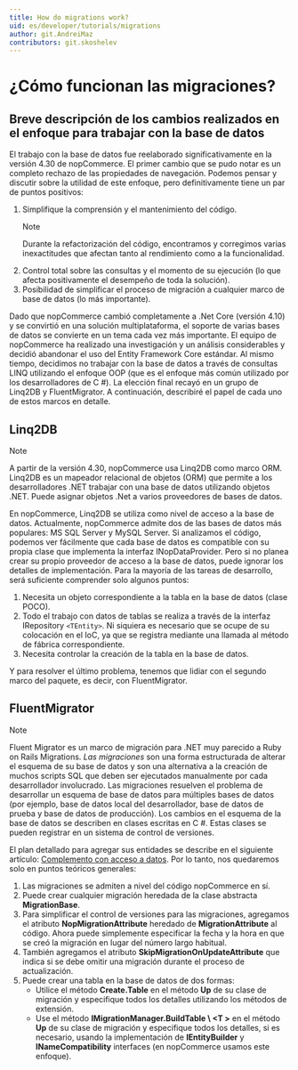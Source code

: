 ```yaml
---
title: How do migrations work?
uid: es/developer/tutorials/migrations
author: git.AndreiMaz
contributors: git.skoshelev
---
```

# ¿Cómo funcionan las migraciones?

## Breve descripción de los cambios realizados en el enfoque para trabajar con la base de datos

El trabajo con la base de datos fue reelaborado significativamente en la versión 4.30 de nopCommerce. El primer cambio que se pudo notar es un completo rechazo de las propiedades de navegación. Podemos pensar y discutir sobre la utilidad de este enfoque, pero definitivamente tiene un par de puntos positivos:

1. Simplifique la comprensión y el mantenimiento del código.
    > [!NOTE]
    > Durante la refactorización del código, encontramos y corregimos varias inexactitudes que afectan tanto al rendimiento como a la funcionalidad.
1. Control total sobre las consultas y el momento de su ejecución (lo que afecta positivamente el desempeño de toda la solución).
1. Posibilidad de simplificar el proceso de migración a cualquier marco de base de datos (lo más importante).

Dado que nopCommerce cambió completamente a .Net Core (versión 4.10) y se convirtió en una solución multiplataforma, el soporte de varias bases de datos se convierte en un tema cada vez más importante. El equipo de nopCommerce ha realizado una investigación y un análisis considerables y decidió abandonar el uso del Entity Framework Core estándar. Al mismo tiempo, decidimos no trabajar con la base de datos a través de consultas LINQ utilizando el enfoque OOP (que es el enfoque más común utilizado por los desarrolladores de C #). La elección final recayó en un grupo de Linq2DB y FluentMigrator. A continuación, describiré el papel de cada uno de estos marcos en detalle.

## Linq2DB

> [!NOTE]
> A partir de la versión 4.30, nopCommerce usa Linq2DB como marco ORM. Linq2DB es un mapeador relacional de objetos (ORM) que permite a los desarrolladores .NET trabajar con una base de datos utilizando objetos .NET. Puede asignar objetos .Net a varios proveedores de bases de datos.

En nopCommerce, Linq2DB se utiliza como nivel de acceso a la base de datos. Actualmente, nopCommerce admite dos de las bases de datos más populares: MS SQL Server y MySQL Server. Si analizamos el código, podemos ver fácilmente que cada base de datos es compatible con su propia clase que implementa la interfaz INopDataProvider. Pero si no planea crear su propio proveedor de acceso a la base de datos, puede ignorar los detalles de implementación. Para la mayoría de las tareas de desarrollo, será suficiente comprender solo algunos puntos:

1. Necesita un objeto correspondiente a la tabla en la base de datos (clase POCO).
1. Todo el trabajo con datos de tablas se realiza a través de la interfaz IRepository `<TEntity>`. Ni siquiera es necesario que se ocupe de su colocación en el IoC, ya que se registra mediante una llamada al método de fábrica correspondiente.
1. Necesita controlar la creación de la tabla en la base de datos.

Y para resolver el último problema, tenemos que lidiar con el segundo marco del paquete, es decir, con FluentMigrator.

## FluentMigrator

> [!NOTE]
> Fluent Migrator es un marco de migración para .NET muy parecido a Ruby on Rails Migrations. *Las migraciones* son una forma estructurada de alterar el esquema de su base de datos y son una alternativa a la creación de muchos scripts SQL que deben ser ejecutados manualmente por cada desarrollador involucrado. Las migraciones resuelven el problema de desarrollar un esquema de base de datos para múltiples bases de datos (por ejemplo, base de datos local del desarrollador, base de datos de prueba y base de datos de producción). Los cambios en el esquema de la base de datos se describen en clases escritas en C #. Estas clases se pueden registrar en un sistema de control de versiones.

El plan detallado para agregar sus entidades se describe en el siguiente artículo: [Complemento con acceso a datos](xref:es/developer/plugins/how-to-write-plugin-4.30). Por lo tanto, nos quedaremos solo en puntos teóricos generales:

1. Las migraciones se admiten a nivel del código nopCommerce en sí.
1. Puede crear cualquier migración heredada de la clase abstracta **MigrationBase**.
1. Para simplificar el control de versiones para las migraciones, agregamos el atributo **NopMigrationAttribute** heredado de **MigrationAttribute** al código. Ahora puede simplemente especificar la fecha y la hora en que se creó la migración en lugar del número largo habitual.
1. También agregamos el atributo **SkipMigrationOnUpdateAttribute** que indica si se debe omitir una migración durante el proceso de actualización.
1. Puede crear una tabla en la base de datos de dos formas:
    * Utilice el método **Create.Table** en el método **Up** de su clase de migración y especifique todos los detalles utilizando los métodos de extensión.
    * Use el método **IMigrationManager.BuildTable \ <T \>** en el método **Up** de su clase de migración y especifique todos los detalles, si es necesario, usando la implementación de **IEntityBuilder** y **INameCompatibility** interfaces (en nopCommerce usamos este enfoque).